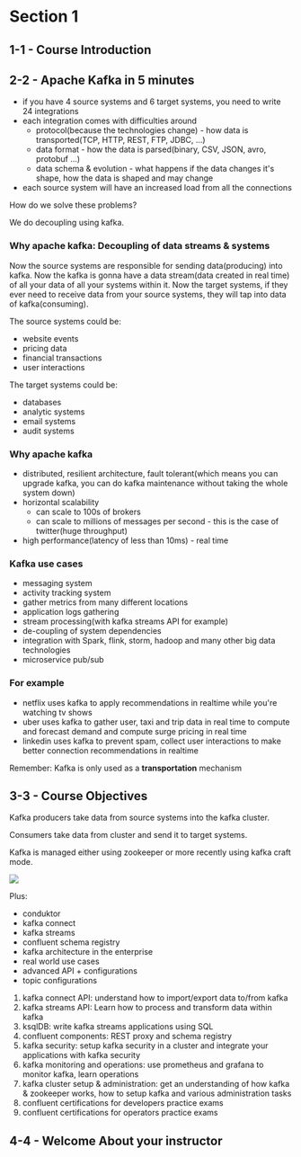 # Section 1

## 1-1 - Course Introduction

## 2-2 - Apache Kafka in 5 minutes
- if you have 4 source systems and 6 target systems, you need to write 24 integrations
- each integration comes with difficulties around
  - protocol(because the technologies change) - how data is transported(TCP, HTTP, REST, FTP, JDBC, ...)
  - data format - how the data is parsed(binary, CSV, JSON, avro, protobuf ...)
  - data schema & evolution - what happens if the data changes it's shape, how the data is shaped and may change
- each source system will have an increased load from all the connections

How do we solve these problems?

We do decoupling using kafka.

### Why apache kafka: Decoupling of data streams & systems
Now the source systems are responsible for sending data(producing) into kafka. Now the kafka is gonna have
a data stream(data created in real time) of all your data of all your systems within it. Now the target systems, if they
ever need to receive data from your source systems, they will tap into data of kafka(consuming).

The source systems could be:
- website events
- pricing data
- financial transactions
- user interactions

The target systems could be:
- databases
- analytic systems
- email systems
- audit systems

### Why apache kafka
- distributed, resilient architecture, fault tolerant(which means you can upgrade kafka, you can do kafka maintenance without taking the
  whole system down)
- horizontal scalability
  - can scale to 100s of brokers
  - can scale to millions of messages per second - this is the case of twitter(huge throughput)
- high performance(latency of less than 10ms) - real time

### Kafka use cases
- messaging system
- activity tracking system
- gather metrics from many different locations
- application logs gathering
- stream processing(with kafka streams API for example)
- de-coupling of system dependencies
- integration with Spark, flink, storm, hadoop and many other big data technologies
- microservice pub/sub

### For example
- netflix uses kafka to apply recommendations in realtime while you're watching tv shows
- uber uses kafka to gather user, taxi and trip data in real time to compute and forecast demand and compute surge pricing in real time
- linkedin uses kafka to prevent spam, collect user interactions to make better connection recommendations in realtime

Remember: Kafka is only used as a **transportation** mechanism

## 3-3 - Course Objectives
Kafka producers take data from source systems into the kafka cluster.

Consumers take data from cluster and send it to target systems.

Kafka is managed either using zookeeper or more recently using kafka craft mode.

![](./img/3-3-1.png)

Plus:
- conduktor
- kafka connect
- kafka streams
- confluent schema registry
- kafka architecture in the enterprise
- real world use cases
- advanced API + configurations
- topic configurations

1) kafka connect API: understand how to import/export data to/from kafka 
2) kafka streams API: Learn how to process and transform data within kafka 
3) ksqlDB: write kafka streams applications using SQL 
4) confluent components: REST proxy and schema registry 
5) kafka security: setup kafka security in a cluster and integrate your applications with kafka security 
6) kafka monitoring and operations: use prometheus and grafana to monitor kafka, learn operations 
7) kafka cluster setup & administration: get an understanding of how kafka & zookeeper works, how to setup kafka and various administration tasks 
8) confluent certifications for developers practice exams 
9) confluent certifications for operators practice exams

## 4-4 - Welcome About your instructor